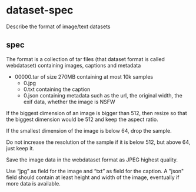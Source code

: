 # dataset-spec
Describe the format of image/text datasets

## spec

The format is a collection of tar files (that dataset format is called webdataset) containing images, captions and metadata

* 00000.tar of size 270MB containing at most 10k samples
  * 0.jpg
  * 0.txt containing the caption
  * 0.json containing metadata such as the url, the original width, the exif data, whether the image is NSFW


If the biggest dimension of an image is bigger than 512, then resize so that the biggest dimension would be 512 and keep the aspect ratio.

If the smallest dimension of the image is below 64, drop the sample.

Do not increase the resolution of the sample if it is below 512, but above 64, just keep it.

Save the image data in the webdataset format as JPEG highest quality.

Use “jpg” as field for the image and “txt” as field for the caption.
A "json" field should contain at least height and width of the image, eventually if more data is available.
